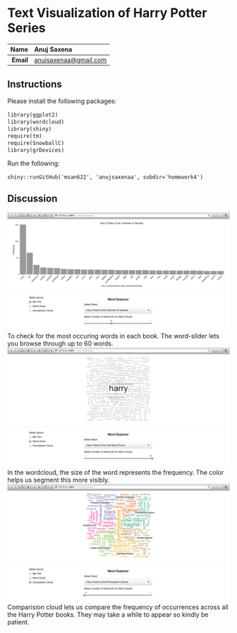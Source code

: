 Text Visualization of Harry Potter Series
=========================================

| **Name**  | Anuj Saxena  |
|----------:|:-------------|
| **Email** | anujsaxenaa@gmail.com |

## Instructions ##

Please install the following packages:
```
library(ggplot2)
library(wordcloud)
library(shiny)
require(tm)        
require(SnowballC)
library(grDevices)
```
Run the following:
```
shiny::runGitHub('msan622', 'anujsaxenaa', subdir='homework4')
```
## Discussion ##
![IMAGE](barPlot.png)
To check for the most occuring words in each book. The word-slider lets you browse through up to 60 words.
![IMAGE](wordCloud.png)
In the wordcloud, the size of the word represents the frequency. The color helps us segment this more visibly.
![IMAGE](comparisonCloud.png)
Comparision cloud lets us compare the frequency of occurrences across all the Harry Potter books. They may take a while to appear so kindly be patient.